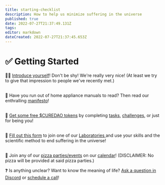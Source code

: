 ```yaml
---
title: starting-checklist
description: How to help us minimize suffering in the universe
published: true
date: 2022-07-27T21:37:49.131Z
tags: 
editor: markdown
dateCreated: 2022-07-27T21:37:45.653Z
---
```


# ✅ Getting Started

🙋‍♂️ [Introduce yourself](https://discord.gg/n6Xcn2f7Y3)! Don't be shy! We're really very nice! (At least we try to give that impression to people we've recently met.)

\
📜 Have you run out of home appliance manuals to read? Then read our enthralling [manifesto](https://docs.curedao.org)!

\
🎁 [Get some free $CUREDAO tokens](../../../get-tokens.md) by completing [tasks](../../../task-management/do-a-task-and-create-pull-request.md), [challenges](broken-reference), or just for being you!

\
🧪 [Fill out this form](https://notionforms.io/forms/join-curedao) to join one of our [Laboratories ](../../../../constitution/5-organization.md#initial-laboratories)and use your skills and the scientific method to end suffering in the universe!

\
📆 Join any of our [pizza parties/events](https://calendar.google.com/calendar/u/0?cid=aGVsbG9AY3VyZWRhby5vcmc) on our [calendar](https://calendar.google.com/calendar/u/0?cid=aGVsbG9AY3VyZWRhby5vcmc)! (DISCLAIMER: No pizza will be provided at said pizza parties.)

❓ Is anything unclear? Want to know the meaning of life? [Ask a question in Discord](https://discord.gg/9yyYFBqs5H) or [schedule a call](https://calendly.com/optomitron)!
